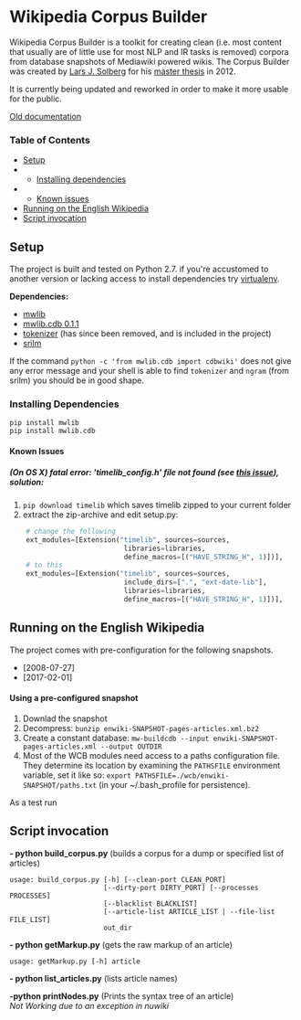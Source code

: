 Wikipedia Corpus Builder
===
Wikipedia Corpus Builder is a toolkit for creating clean (i.e. most content that usually are of little use for most NLP and IR tasks is removed) corpora from database snapshots of Mediawiki powered wikis. The Corpus Builder was created by [Lars J. Solberg](https://github.com/larsjsol/wcb) for his [master thesis](https://www.duo.uio.no/handle/10852/34914) in 2012.

It is currently being updated and reworked in order to make it more usable for the public. 

[Old documentation](http://moin.delph-in.net/WcbTop)

### Table of Contents
* [Setup](#setup)
* * [Installing dependencies](#installing-dependencies)
* * [Known issues](#known-issues)
* [Running on the English Wikipedia](#running-on-the-english-wikipedia)
* [Script invocation](#script-invocation)

## Setup

The project is built and tested on Python 2.7. if you're accustomed to another version or lacking access to install dependencies try [virtualenv](https://pypi.python.org/pypi/virtualenv).

**Dependencies:**  
- [mwlib](https://github.com/pediapress/mwlib)
- [mwlib.cdb 0.1.1](https://pypi.python.org/pypi/mwlib.cdb/0.1.1)
- [tokenizer](http://www.cis.uni-muenchen.de/~wastl/misc/) (has since been removed, and is included in the project)
- [srilm](http://www.speech.sri.com/projects/srilm/)

If the command `python -c 'from mwlib.cdb import cdbwiki'` does not give any error message and your shell is able to find `tokenizer` and `ngram` (from srilm) you should be in good shape.

### Installing Dependencies
```
pip install mwlib
pip install mwlib.cdb
```

#### Known Issues

##### (On OS X) fatal error: 'timelib_config.h' file not found (see [this issue](https://github.com/pediapress/timelib/issues/6)), solution:
1. `pip download timelib` which saves timelib zipped to your current folder
2. extract the zip-archive and edit setup.py:
```python
    # change the following
    ext_modules=[Extension("timelib", sources=sources,
                            libraries=libraries,
                            define_macros=[("HAVE_STRING_H", 1)])],
    # to this
    ext_modules=[Extension("timelib", sources=sources,
                            include_dirs=[".", "ext-date-lib"],
                            libraries=libraries,
                            define_macros=[("HAVE_STRING_H", 1)])],
```

## Running on the English Wikipedia
The project comes with pre-configuration for the following snapshots. 
- [2008-07-27]
- [2017-02-01] 

#### Using a pre-configured snapshot
1. Downlad the snapshot
2. Decompress: `bunzip enwiki-SNAPSHOT-pages-articles.xml.bz2`
3. Create a constant database: `mw-buildcdb --input enwiki-SNAPSHOT-pages-articles.xml --output OUTDIR`
4. Most of the WCB modules need access to a paths configuration file. They determine its location by examining the `PATHSFILE` environment variable, set it like so: `export PATHSFILE=./wcb/enwiki-SNAPSHOT/paths.txt` (in your ~/.bash_profile for persistence).

As a test run

## Script invocation

**- python build\_corpus.py** (builds a corpus for a dump or specified list of articles)
```
usage: build_corpus.py [-h] [--clean-port CLEAN_PORT]
                       [--dirty-port DIRTY_PORT] [--processes PROCESSES]
                       [--blacklist BLACKLIST]
                       [--article-list ARTICLE_LIST | --file-list FILE_LIST]
                       out_dir
```
**- python getMarkup.py** (gets the raw markup of an article)
```
usage: getMarkup.py [-h] article

```
**- python list\_articles.py** (lists article names)  

**-python printNodes.py** (Prints the syntax tree of an article)  
*Not Working due to an exception in nuwiki*

